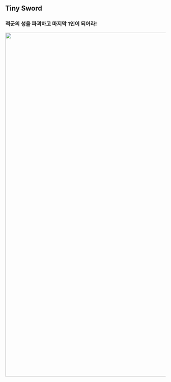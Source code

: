 ## Tiny Sword 
### 적군의 성을 파괴하고 마지막 1인이 되어라!


<p align="center">
<img width="1919" height="1079" alt="스크린샷 2025-08-14 181434" src="https://github.com/user-attachments/assets/3f59f74b-6acb-4a45-a0b5-b54c0dbdb0e2" />
</p>
